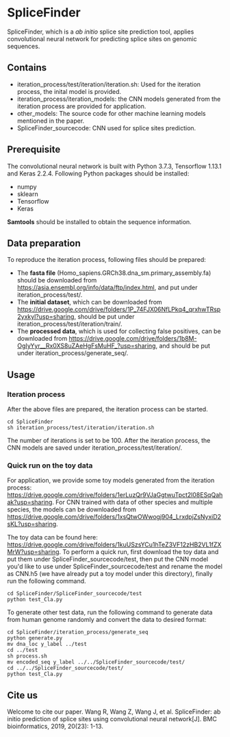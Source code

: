# SpliceFinder
SpliceFinder, which is a *ab initio* splice site prediction tool, applies convolutional neural network for predicting splice sites on genomic sequences.

## Contains
+ iteration_process/test/iteration/iteration.sh: Used for the iteration process, the inital model is provided.
+ iteration_process/iteration_models: the CNN models generated from the iteration process are provided for application.
+ other_models: The source code for other machine learning models mentioned in the paper.
+ SpliceFinder_sourcecode: CNN used for splice sites prediction.

## Prerequisite
The convolutional neural network is built with Python 3.7.3, Tensorflow 1.13.1 and Keras 2.2.4. Following Python packages should be installed:
+ numpy
+ sklearn
+ Tensorflow
+ Keras

**Samtools** should be installed to obtain the sequence information. 

## Data preparation
To reproduce the iteration process, following files should be prepared:
+ The **fasta file** (Homo_sapiens.GRCh38.dna_sm.primary_assembly.fa) should be downloaded from https://asia.ensembl.org/info/data/ftp/index.html, and put under iteration_process/test/. 
+ The **initial dataset**, which can be downloaded from https://drive.google.com/drive/folders/1P_74FJX06NfLPkq4_qrxhwTRsp2yxkyl?usp=sharing, should be put under iteration_process/test/iteration/train/.
+ The **processed data**, which is used for collecting false positives, can be downloaded from https://drive.google.com/drive/folders/1b8M-OgIyYyr__Rx0XS8uZAeHgFsMuHF_?usp=sharing, and should
be put under iteration_process/generate_seq/.


## Usage
### Iteration process
After the above files are prepared, the iteration process can be started.
```shell
cd SpliceFinder
sh iteration_process/test/iteration/iteration.sh
```
The number of iterations is set to be 100. After the iteration process, the CNN models are saved under iteration_process/test/iteration/.

### Quick run on the toy data
For application, we provide some toy models generated from the iteration process: https://drive.google.com/drive/folders/1erLuzQr9VJaGgtwuTpct2l08ESqQahak?usp=sharing. 
For CNN trained with data of other species 
and multiple species, the models can be downloaded from https://drive.google.com/drive/folders/1xsQtwOWwogj904_LrxdpjZsNyxiD2sKL?usp=sharing.

The toy data can be found here: https://drive.google.com/drive/folders/1kuUSzsYCu1hTeZ3VF12zHB2VL1fZXMrW?usp=sharing. To perform a quick run, first download the toy data 
and put them under SpliceFinder_sourcecode/test, then put the CNN model you'd like to use under SpliceFinder_sourcecode/test and rename the model as CNN.h5 
(we have already put a toy model under this directory), finally run the following command.
```shell
cd SpliceFinder/SpliceFinder_sourcecode/test
python test_Cla.py
```

To generate other test data, run the following command to generate data from human genome randomly and convert the data to desired format:
```shell
cd SpliceFinder/iteration_process/generate_seq
python generate.py
mv dna_loc y_label ../test
cd ../test
sh process.sh
mv encoded_seq y_label ../../SpliceFinder_sourcecode/test/
cd ../../SpliceFinder_sourcecode/test/
python test_Cla.py
```

## Cite us
Welcome to cite our paper.
Wang R, Wang Z, Wang J, et al. SpliceFinder: ab initio prediction of splice sites using convolutional neural network[J]. BMC bioinformatics, 2019, 20(23): 1-13.







